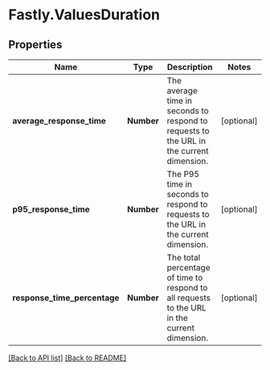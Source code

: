 # Fastly.ValuesDuration

## Properties

Name | Type | Description | Notes
------------ | ------------- | ------------- | -------------
**average_response_time** | **Number** | The average time in seconds to respond to requests to the URL in the current dimension. | [optional] 
**p95_response_time** | **Number** | The P95 time in seconds to respond to requests to the URL in the current dimension. | [optional] 
**response_time_percentage** | **Number** | The total percentage of time to respond to all requests to the URL in the current dimension. | [optional] 


[[Back to API list]](../../README.md#endpoints) [[Back to README]](../../README.md)
